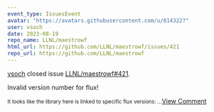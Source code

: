 ```yaml
---
event_type: IssuesEvent
avatar: "https://avatars.githubusercontent.com/u/814322?"
user: vsoch
date: 2023-08-19
repo_name: LLNL/maestrowf
html_url: https://github.com/LLNL/maestrowf/issues/421
repo_url: https://github.com/LLNL/maestrowf
---
```


<a href='https://github.com/vsoch' target='_blank'>vsoch</a> closed issue <a href='https://github.com/LLNL/maestrowf/issues/421' target='_blank'>LLNL/maestrowf#421</a>.

<p>Invalid version number for flux!</p><small>It looks like the library here is linked to specific flux versions:...</small><a href='https://github.com/LLNL/maestrowf/issues/421' target='_blank'>View Comment</a>